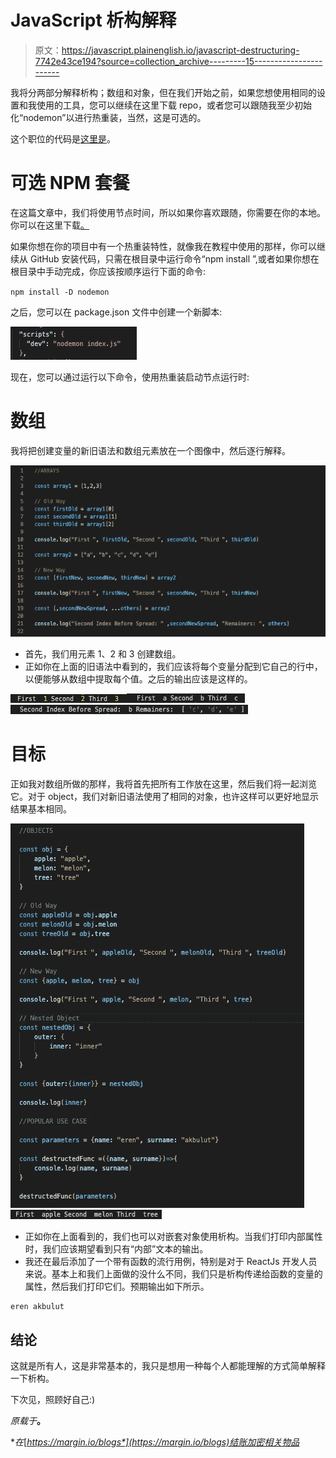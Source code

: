 # JavaScript 析构解释

> 原文：<https://javascript.plainenglish.io/javascript-destructuring-7742e43ce194?source=collection_archive---------15----------------------->

我将分两部分解释析构；数组和对象，但在我们开始之前，如果您想使用相同的设置和我使用的工具，您可以继续在这里下载 repo，或者您可以跟随我至少初始化“nodemon”以进行热重装，当然，这是可选的。

这个职位的代码是[这里是](https://github.com/eren23/js-destructuring-blog-post)。

# 可选 NPM 套餐

在这篇文章中，我们将使用节点时间，所以如果你喜欢跟随，你需要在你的本地。你可以在这里下载[。](https://nodejs.org/en/)

如果你想在你的项目中有一个热重装特性，就像我在教程中使用的那样，你可以继续从 GitHub 安装代码，只需在根目录中运行命令“npm install ”,或者如果你想在根目录中手动完成，你应该按顺序运行下面的命令:

`npm install -D nodemon`

之后，您可以在 package.json 文件中创建一个新脚本:

![](img/0aee4ff90d2d5491f44be26706c8f067.png)

现在，您可以通过运行以下命令，使用热重装启动节点运行时:

# 数组

我将把创建变量的新旧语法和数组元素放在一个图像中，然后逐行解释。

![](img/2da76796a2be7af85d0af2a50aa04b05.png)

*   首先，我们用元素 1、2 和 3 创建数组。
*   正如你在上面的旧语法中看到的，我们应该将每个变量分配到它自己的行中，以便能够从数组中提取每个值。之后的输出应该是这样的。

![](img/281281972afdf08f69695d0ed72823c2.png)![](img/97d3b3b8faaef9cdea1a3936733db735.png)![](img/27d01a01f3f282564d8440a5ab2c2f12.png)

# 目标

正如我对数组所做的那样，我将首先把所有工作放在这里，然后我们将一起浏览它。对于 object，我们对新旧语法使用了相同的对象，也许这样可以更好地显示结果基本相同。

![](img/68c31d8dfa471049566fda09eeac0f69.png)![](img/e4d53cdf02886945d5bda418833ee7d7.png)

*   正如你在上面看到的，我们也可以对嵌套对象使用析构。当我们打印内部属性时，我们应该期望看到只有“内部”文本的输出。
*   我还在最后添加了一个带有函数的流行用例，特别是对于 ReactJs 开发人员来说。基本上和我们上面做的没什么不同，我们只是析构传递给函数的变量的属性，然后我们打印它们。预期输出如下所示。

```
eren akbulut
```

## 结论

这就是所有人，这是非常基本的，我只是想用一种每个人都能理解的方式简单解释一下析构。

下次见，照顾好自己:)

*原载于*[](https://blog.akbuluteren.com/blog/javascript-destructuring)**。**

**在*[*https://margin.io/blogs*](https://margin.io/blogs)结账加密相关物品*